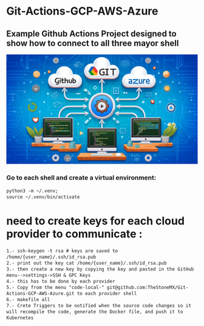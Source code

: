 # Git-Actions-GCP-AWS-Azure
## Example Github Actions Project designed to show how to connect to all three mayor shell



![GitActions](https://github.com/TheStoneMX/Git-Actions-GCP-AWS-Azure/blob/1c5a47ef8d601eed2a7fa2be88cb3be661fa9a3a/%20An%20illustration%20of%20continuous%20integration%20with%20Git%20actions%20connecting%20the%20three%20major%20cloud%20platforms_%20Google%20Cloud%20Platform%20(GCP)%2C%20Amazon%20Web%20Service.webp)


### Go to each shell and create a virtual environment: 
    python3 -m ~/.venv; 
    source ~/.venv/bin/activate

# need to create keys for each cloud provider to communicate :
    1.- ssh-keygen -t rsa # keys are saved to /home/{user_name}/.ssh/id_rsa.pub
    2.- print out the key cat /home/{user_name}/.ssh/id_rsa.pub
    3.- then create a new key by copying the key and pasted in the GitHub menu-->settings->SSH & GPC Keys
    4.- this has to be done by each provider
    5.- Copy from the menu "code-local-" git@github.com:TheStoneMX/Git-Actions-GCP-AWS-Azure.git to each provider shell
    6.- makefile all
    7.- Crete Triggers to be notified when the source code changes so it will recompile the code, generate the Docker file, and push it to Kubernetes
    
